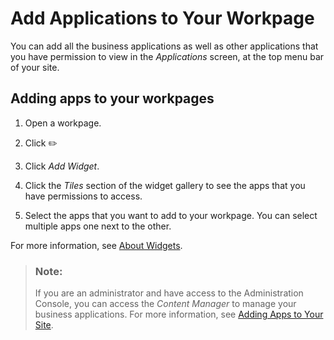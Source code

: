 <!-- loio7bcef047f3fb4f9a900bee99ef699ede -->

<link rel="stylesheet" type="text/css" href="css/sap-icons.css"/>

# Add Applications to Your Workpage

You can add all the business applications as well as other applications that you have permission to view in the *Applications* screen, at the top menu bar of your site.



<a name="loio7bcef047f3fb4f9a900bee99ef699ede__section_kmb_dnt_rnb"/>

## Adding apps to your workpages

1.  Open a workpage.

2.  Click :pencil2:

3.  Click *Add Widget*.

4.  Click the *Tiles* section of the widget gallery to see the apps that you have permissions to access.

5.  Select the apps that you want to add to your workpage. You can select multiple apps one next to the other.


For more information, see [About Widgets](about-widgets-5a73a41.md).

> ### Note:  
> If you are an administrator and have access to the Administration Console, you can access the *Content Manager* to manage your business applications. For more information, see [Adding Apps to Your Site](https://help.sap.com/viewer/b03c84105ff74f809631e494bd612e83/Cloud/en-US/cb936ef56acb4c6a9bdb37870e373e43.html).

